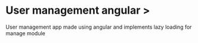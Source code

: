 # User management angular >
User management app made using angular and implements lazy loading for manage module